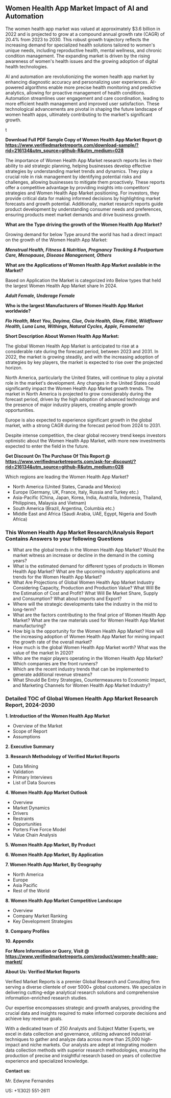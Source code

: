 <h2>Women Health App Market Impact of AI and Automation</h2><p>The women health app market was valued at approximately $3.6 billion in 2022 and is projected to grow at a compound annual growth rate (CAGR) of 20.4% from 2023 to 2030. This robust growth trajectory reflects the increasing demand for specialized health solutions tailored to women's unique needs, including reproductive health, mental wellness, and chronic condition management. The expanding market is driven by the rising awareness of women's health issues and the growing adoption of digital health technologies.</p><p>AI and automation are revolutionizing the women health app market by enhancing diagnostic accuracy and personalizing user experiences. AI-powered algorithms enable more precise health monitoring and predictive analytics, allowing for proactive management of health conditions. Automation streamlines user engagement and care coordination, leading to more efficient health management and improved user satisfaction. These technological advancements are pivotal in shaping the future landscape of women health apps, ultimately contributing to the market's significant growth.</p>t</p><p id="" class=""><strong>Download Full PDF Sample Copy of Women Health App Market Report @ <a href="https://www.verifiedmarketreports.com/download-sample/?rid=216134&utm_source=github-R&utm_medium=028" target="_blank">https://www.verifiedmarketreports.com/download-sample/?rid=216134&utm_source=github-R&utm_medium=028</a></strong></p><p>The importance of&nbsp;Women Health App Market research reports lies in their ability to aid strategic planning, helping businesses develop effective strategies by understanding market trends and dynamics. They play a crucial role in risk management by identifying potential risks and challenges, allowing businesses to mitigate them proactively. These reports offer a competitive advantage by providing insights into competitors' strategies and Women Health App Market positioning. For investors, they provide critical data for making informed decisions by highlighting market forecasts and growth potential. Additionally, market research reports guide product development by understanding consumer needs and preferences, ensuring products meet market demands and drive business growth.</p><p><strong>What are the&nbsp;Type driving the growth of the Women Health App Market?</strong></p><p id="" class="">Growing demand for below Type around the world has had a direct impact on the growth of the Women Health App Market:</p><em><strong>Menstrual Health, Fitness & Nutrition, Pregnancy Tracking & Postpartum Care, Menopause, Disease Management, Others</strong></em></p><strong>What are the&nbsp;Applications&nbsp;of Women Health App Market available in the Market?</strong></p><p id="" class="">Based on Application the Market is categorized into Below types that held the largest Women Health App Market share In 2024.</p><em><strong>Adult Female, Underage Female</strong></em></p><strong>Who is the largest Manufacturers of Women Health App Market worldwide?</strong></p><p><em><strong>Flo Health, Meet You, Dayima, Clue, Ovia Health, Glow, Fitbit, Wildflower Health, Luna Luna, Withings, Natural Cycles, Apple, Femometer</strong></em></p><p id="" class=""><strong>Short Description About Women Health App Market:</strong></p><p>The global Women Health App Market is anticipated to rise at a considerable rate during the forecast period, between 2023 and 2031. In 2022, the market is growing steadily, and with the increasing adoption of strategies by key players, the market is expected to rise over the projected horizon.</p><p>North America, particularly the United States, will continue to play a pivotal role in the market's development. Any changes in the United States could significantly impact the Women Health App Market growth trends. The market in North America is projected to grow considerably during the forecast period, driven by the high adoption of advanced technology and the presence of major industry players, creating ample growth opportunities.</p><p>Europe is also expected to experience significant growth in the global market, with a strong CAGR during the forecast period from 2024 to 2031.</p><p>Despite intense competition, the clear global recovery trend keeps investors optimistic about the Women Health App Market, with more new investments expected to enter the field in the future.</p><p id="" class=""><strong>Get Discount On The Purchase Of This Report @ <a href="https://www.verifiedmarketreports.com/ask-for-discount/?rid=216134&utm_source=github-R&utm_medium=028" target="_blank">https://www.verifiedmarketreports.com/ask-for-discount/?rid=216134&utm_source=github-R&utm_medium=028</a></strong></p>Which regions are leading the Women Health App Market?</p><ul><li>North America (United States, Canada and Mexico)</li><li>Europe (Germany, UK, France, Italy, Russia and Turkey etc.)</li><li>Asia-Pacific (China, Japan, Korea, India, Australia, Indonesia, Thailand, Philippines, Malaysia and Vietnam)</li><li>South America (Brazil, Argentina, Columbia etc.)</li><li>Middle East and Africa (Saudi Arabia, UAE, Egypt, Nigeria and South Africa)</li></ul><h3 id="" class="">This Women Health App Market Research/Analysis Report Contains Answers to your following Questions</h3><ul><li>What are the global trends in the Women Health App Market? Would the market witness an increase or decline in the demand in the coming years?</li><li>What is the estimated demand for different types of products in Women Health App Market? What are the upcoming industry applications and trends for the Women Health App Market?</li><li>What Are Projections of Global Women Health App Market Industry Considering Capacity, Production and Production Value? What Will Be the Estimation of Cost and Profit? What Will Be Market Share, Supply and Consumption? What about imports and Export?</li><li>Where will the strategic developments take the industry in the mid to long-term?</li><li>What are the factors contributing to the final price of Women Health App Market? What are the raw materials used for Women Health App Market manufacturing?</li><li>How big is the opportunity for the Women Health App Market? How will the increasing adoption of Women Health App Market for mining impact the growth rate of the overall market?</li><li>How much is the global Women Health App Market worth? What was the value of the market In 2020?</li><li>Who are the major players operating in the Women Health App Market? Which companies are the front runners?</li><li>Which are the recent industry trends that can be implemented to generate additional revenue streams?</li><li>What Should Be Entry Strategies, Countermeasures to Economic Impact, and Marketing Channels for Women Health App Market Industry?</li></ul><h3 id="" class="">Detailed TOC of Global Women Health App Market Research Report, 2024-2030</h3><p id="" class=""><strong>1. Introduction of the Women Health App Market</strong></p><ul><li>Overview of the Market</li><li>Scope of Report</li><li>Assumptions</li></ul><p id="" class=""><strong>2. Executive Summary</strong></p><p id="" class=""><strong>3. Research Methodology of Verified Market Reports</strong></p><ul><li>Data Mining</li><li>Validation</li><li>Primary Interviews</li><li>List of Data Sources</li></ul><p id="" class=""><strong>4. Women Health App Market Outlook</strong></p><ul><li>Overview</li><li>Market Dynamics</li><li>Drivers</li><li>Restraints</li><li>Opportunities</li><li>Porters Five Force Model</li><li>Value Chain Analysis</li></ul><p id="" class=""><strong>5. Women Health App Market, By Product</strong></p><p id="" class=""><strong>6. Women Health App Market, By Application</strong></p><p id="" class=""><strong>7. Women Health App Market, By Geography</strong></p><ul><li>North America</li><li>Europe</li><li>Asia Pacific</li><li>Rest of the World</li></ul><p id="" class=""><strong>8. Women Health App Market Competitive Landscape</strong></p><ul><li>Overview</li><li>Company Market Ranking</li><li>Key Development Strategies</li></ul><p id="" class=""><strong>9. Company Profiles</strong></p><p id="" class=""><strong>10. Appendix</strong></p><p id="" class=""><strong>For More Information or Query, Visit @ <a href="https://www.verifiedmarketreports.com/product/women-health-app-market/" target="_blank">https://www.verifiedmarketreports.com/product/women-health-app-market/</a></strong></p><p id="" class=""><strong>About Us: Verified Market Reports</strong></p><p id="" class="">Verified Market Reports is a premier Global Research and Consulting firm serving a diverse clientele of over 5000+ global customers. We specialize in delivering cutting-edge analytical research solutions and comprehensive information-enriched research studies.</p><p id="" class="">Our expertise encompasses strategic and growth analyses, providing the crucial data and insights required to make informed corporate decisions and achieve key revenue goals.</p><p id="" class="">With a dedicated team of 250 Analysts and Subject Matter Experts, we excel in data collection and governance, utilizing advanced industrial techniques to gather and analyze data across more than 25,000 high-impact and niche markets. Our analysts are adept at integrating modern data collection methods with superior research methodologies, ensuring the production of precise and insightful research based on years of collective experience and specialized knowledge.</p><p id="" class=""><strong>Contact us:</strong></p><p id="" class="">Mr. Edwyne Fernandes</p><p id="" class="">US: +1(302) 551-2611</p>